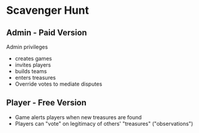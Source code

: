 # Scavenger Hunt

## Admin - Paid Version
Admin privileges

- creates games
- invites players
- builds teams 
- enters treasures
- Override votes to mediate disputes

## Player - Free Version

- Game alerts players when new treasures are found
- Players can "vote" on legitimacy of others' "treasures" ("observations")